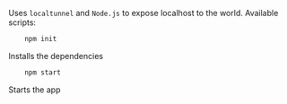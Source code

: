Uses `localtunnel` and `Node.js` to expose localhost to the world.
Available scripts:

```sh
    npm init
```

Installs the dependencies

```sh
    npm start
```

Starts the app
